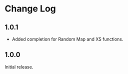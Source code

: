 # Change Log

## 1.0.1

- Added completion for Random Map and XS functions.

## 1.0.0

Initial release.
